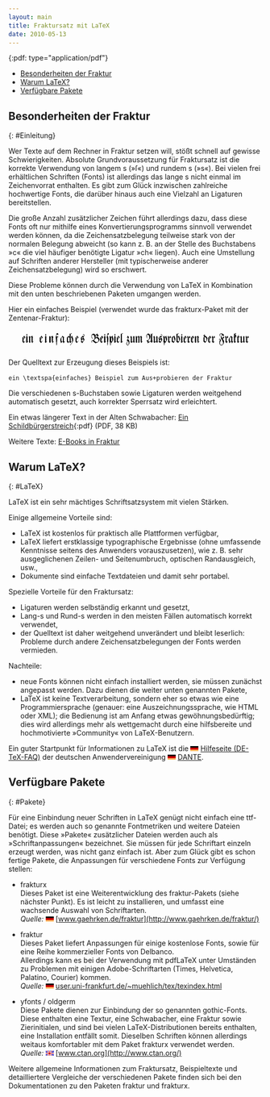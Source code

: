 ```yaml
---
layout: main
title: Fraktursatz mit LaTeX
date: 2010-05-13
---
```


{:pdf: type="application/pdf"}

- [Besonderheiten der Fraktur](#Einleitung)
- [Warum LaTeX?](#LaTeX)
- [Verf&uuml;gbare Pakete](#Pakete)

## Besonderheiten der Fraktur ##
{: #Einleitung}

Wer Texte auf dem Rechner in Fraktur setzen will, st&ouml;&szlig;t
schnell auf gewisse Schwierigkeiten. Absolute Grundvoraussetzung
f&uuml;r Fraktursatz ist die korrekte Verwendung von langem s
(&raquo;&#383;&laquo;) und rundem s (&raquo;s&laquo;).  Bei vielen
frei erh&auml;ltlichen Schriften (Fonts) ist allerdings das lange s
nicht einmal im Zeichenvorrat enthalten. Es gibt zum Gl&uuml;ck
inzwischen zahlreiche hochwertige Fonts, die dar&uuml;ber hinaus auch
eine Vielzahl an Ligaturen bereitstellen.

Die gro&szlig;e Anzahl zus&auml;tzlicher Zeichen f&uuml;hrt
allerdings dazu, dass diese Fonts oft nur mithilfe eines
Konvertierungsprogramms sinnvoll verwendet werden k&ouml;nnen, da die
Zeichensatzbelegung teilweise stark von der normalen Belegung abweicht
(so kann z.&nbsp;B. an der Stelle des Buchstabens &raquo;c&laquo; die
viel h&auml;ufiger ben&ouml;tigte Ligatur &raquo;ch&laquo;
liegen). Auch eine Umstellung auf Schriften anderer Hersteller (mit
typischerweise anderer Zeichensatzbelegung) wird so erschwert.

Diese Probleme k&ouml;nnen durch die Verwendung von LaTeX in Kombination
mit den unten beschriebenen Paketen umgangen werden.

Hier ein einfaches Beispiel (verwendet wurde das frakturx-Paket
mit der Zentenar-Fraktur):

<img src="frakbsp.gif" alt="ein einfaches Beispiel zum Ausprobieren der Fraktur" height="40" width="600">

Der Quelltext zur Erzeugung dieses Beispiels ist:

    ein \textspa{einfaches} Beispiel zum Aus+probieren der Fraktur

Die verschiedenen s-Buchstaben sowie Ligaturen werden weitgehend
automatisch gesetzt, auch korrekter Sperrsatz wird erleichtert.

Ein etwas l&auml;ngerer Text in der Alten Schwabacher:
[Ein Schildb&uuml;rgerstreich](Die_Schildbuerger_bauen_ein_Rathaus_a5.pdf){:pdf} (PDF, 38 KB)

Weitere Texte: [E-Books in Fraktur](ebooks.html)


## Warum LaTeX? ##
{: #LaTeX}

LaTeX ist ein sehr m&auml;chtiges Schriftsatzsystem mit vielen
St&auml;rken.

Einige allgemeine Vorteile sind:

- LaTeX ist kostenlos f&uuml;r praktisch alle
  Plattformen verf&uuml;gbar,
- LaTeX liefert erstklassige typographische Ergebnisse
  (ohne umfassende Kenntnisse seitens des Anwenders vorauszusetzen),
  wie z.&nbsp;B. sehr ausgeglichenen Zeilen- und Seitenumbruch,
  optischen Randausgleich, usw.,
- Dokumente sind einfache Textdateien und damit sehr portabel.

Spezielle Vorteile f&uuml;r den Fraktursatz:

- Ligaturen werden selbst&auml;ndig erkannt und gesetzt,
- Lang-s und Rund-s werden in den meisten F&auml;llen automatisch
  korrekt verwendet,
- der Quelltext ist daher weitgehend unver&auml;ndert und bleibt
  leserlich: Probleme durch andere Zeichensatzbelegungen der Fonts
  werden vermieden.

Nachteile:

- neue Fonts k&ouml;nnen nicht einfach installiert werden, sie
  m&uuml;ssen zun&auml;chst angepasst werden. Dazu dienen die weiter
  unten genannten Pakete,
- LaTeX ist keine Textverarbeitung, sondern eher so etwas wie eine
  Programmiersprache (genauer: eine Auszeichnungssprache, wie HTML
  oder XML); die Bedienung ist am Anfang etwas gew&ouml;hnungsbed&uuml;rftig;
  dies wird allerdings mehr als wettgemacht durch eine hilfsbereite
  und hochmotivierte &raquo;Community&laquo; von LaTeX-Benutzern.

Ein guter Startpunkt f&uuml;r Informationen zu LaTeX ist die
<img src="/images/de.gif" alt="deutschsprachige Seite" height="10" width="16">&nbsp;[Hilfeseite (DE-TeX-FAQ)](http://www.dante.de/faq/de-tex-faq/html/de-tex-faq.html)
der deutschen Anwendervereinigung <img src="/images/de.gif" alt="deutschsprachige Seite" height="10" width="16">&nbsp;[DANTE](http://www.dante.de/).


## Verf&uuml;gbare Pakete ##
{: #Pakete}

F&uuml;r eine Einbindung neuer Schriften in LaTeX gen&uuml;gt nicht
einfach eine ttf-Datei; es werden auch so genannte Fontmetriken und
weitere Dateien ben&ouml;tigt. Diese &raquo;Pakete&laquo;
zus&auml;tzlicher Dateien werden auch als
&raquo;Schriftanpassungen&laquo; bezeichnet. Sie m&uuml;ssen f&uuml;r
jede Schriftart einzeln erzeugt werden, was nicht ganz einfach ist.
Aber zum Gl&uuml;ck gibt es schon fertige Pakete, die Anpassungen
f&uuml;r verschiedene Fonts zur Verf&uuml;gung stellen:

- frakturx
  <br />
  Dieses Paket ist eine Weiterentwicklung des fraktur-Pakets
  (siehe n&auml;chster Punkt). Es ist leicht zu installieren, und umfasst
  eine wachsende Auswahl von Schriftarten.
  <br />
  _Quelle:_ <img src="/images/de.gif" alt="deutschsprachige Seite" height="10" width="16">&nbsp;[www.gaehrken.de/fraktur](http://www.gaehrken.de/fraktur/)

- fraktur
  <br />
  Dieses Paket liefert Anpassungen f&uuml;r einige kostenlose Fonts,
  sowie f&uuml;r eine Reihe kommerzieller Fonts von Delbanco.<br />
  Allerdings kann es bei der Verwendung mit pdfLaTeX unter Umst&auml;nden
  zu Problemen mit einigen Adobe-Schriftarten (Times, Helvetica, Palatino,
  Courier) kommen.
  <br />
  _Quelle:_ <img src="/images/de.gif" alt="deutschsprachige Seite" height="10" width="16">&nbsp;[user.uni-frankfurt.de/~muehlich/tex/texindex.html](http://user.uni-frankfurt.de/~muehlich/tex/texindex.html)

- yfonts / oldgerm
  <br />
  Diese Pakete dienen zur Einbindung der so genannten gothic-Fonts.
  Diese enthalten eine Textur, eine Schwabacher, eine Fraktur
  sowie Zierinitialen, und sind bei vielen LaTeX-Distributionen bereits
  enthalten, eine Installation entf&auml;llt somit.
  Dieselben Schriften k&ouml;nnen allerdings weitaus
  komfortabler mit dem Paket frakturx verwendet werden.
  <br />
  _Quelle:_ <img src="/images/en.gif" alt="englischsprachige Seite" height="10" width="16">&nbsp;[www.ctan.org](http://www.ctan.org/)

Weitere allgemeine Informationen zum Fraktursatz, Beispieltexte und
detailliertere Vergleiche der verschiedenen Pakete finden sich bei den
Dokumentationen zu den Paketen fraktur und frakturx.
